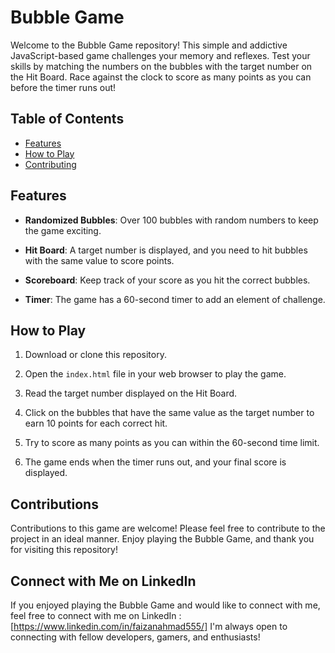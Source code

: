# Bubble Game

Welcome to the Bubble Game repository! This simple and addictive JavaScript-based game challenges your memory and reflexes. 
Test your skills by matching the numbers on the bubbles with the target number on the Hit Board. Race against the clock to score as many points as you can before the timer runs out!

## Table of Contents

- [Features](#features)
- [How to Play](#how-to-play)
- [Contributing](#contributing)

## Features

- **Randomized Bubbles**: Over 100 bubbles with random numbers to keep the game exciting.

- **Hit Board**: A target number is displayed, and you need to hit bubbles with the same value to score points.

- **Scoreboard**: Keep track of your score as you hit the correct bubbles.

- **Timer**: The game has a 60-second timer to add an element of challenge.

## How to Play

1. Download or clone this repository.

2. Open the `index.html` file in your web browser to play the game.

3. Read the target number displayed on the Hit Board.

4. Click on the bubbles that have the same value as the target number to earn 10 points for each correct hit.

5. Try to score as many points as you can within the 60-second time limit.

6. The game ends when the timer runs out, and your final score is displayed.

## Contributions

Contributions to this game are welcome! Please feel free to contribute to the project in an ideal manner.
Enjoy playing the Bubble Game, and thank you for visiting this repository!

## Connect with Me on LinkedIn

If you enjoyed playing the Bubble Game and would like to connect with me, feel free to connect with me on LinkedIn : [https://www.linkedin.com/in/faizanahmad555/] 
I'm always open to connecting with fellow developers, gamers, and enthusiasts!

